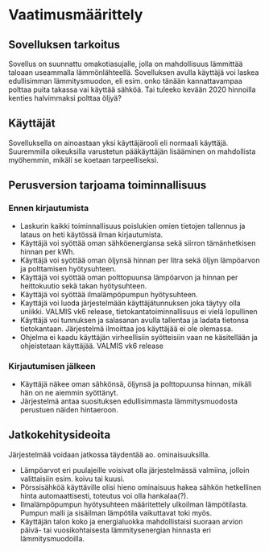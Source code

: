 # Vaatimusmäärittely


## Sovelluksen tarkoitus

Sovellus on suunnattu omakotiasujalle, jolla on mahdollisuus lämmittää taloaan useammalla lämmönlähteellä.
Sovelluksen avulla käyttäjä voi laskea edullisimman lämmitysmuodon, eli esim. onko tänään kannattavampaa polttaa puita takassa vai käyttää sähköä. Tai tuleeko kevään 2020 hinnoilla kenties halvimmaksi polttaa öljyä?

## Käyttäjät

Sovelluksella on ainoastaan yksi käyttäjärooli eli normaali käyttäjä. Suuremmilla oikeuksilla varustetun pääkäyttäjän lisääminen on mahdollista myöhemmin, mikäli se koetaan tarpeelliseksi.

## Perusversion tarjoama toiminnallisuus

### Ennen kirjautumista

* Laskurin kaikki toiminnallisuus poislukien omien tietojen tallennus ja lataus on heti käytössä ilman kirjautumista.
* Käyttäjä voi syöttää oman sähköenergiansa sekä siirron tämänhetkisen hinnan per kWh.
* Käyttäjä voi syöttää oman öljynsä hinnan per litra sekä öljyn lämpöarvon ja polttamisen hyötysuhteen.
* Käyttäjä voi syöttää oman polttopuunsa lämpöarvon ja hinnan per heittokuutio sekä takan hyötysuhteen.
* Käyttäjä voi syöttää ilmalämpöpumpun hyötysuhteen.
* Kayttäjä voi luoda järjestelmään käyttäjätunnuksen joka täytyy olla uniikki. VALMIS vk6 release, tietokantatoiminnallisuus ei vielä lopullinen
* Käyttäjä voi tunnuksen ja salasanan avulla tallentaa ja ladata tietonsa tietokantaan. Järjestelmä ilmoittaa jos käyttäjää ei ole olemassa.
* Ohjelma ei kaadu käyttäjän virheellisiin syötteisiin vaan ne käsitellään ja ohjeistetaan käyttäjää. VALMIS vk6 release

### Kirjautumisen jälkeen

* Käyttäjä näkee oman sähkönsä, öljynsä ja polttopuunsa hinnan, mikäli hän on ne aiemmin syöttänyt.
* Järjestelmä antaa suosituksen edullisimmasta lämmitysmuodosta perustuen näiden hintaeroon.

## Jatkokehitysideoita

Järjestelmää voidaan jatkossa täydentää ao. ominaisuuksilla.
* Lämpöarvot eri puulajeille voisivat olla järjestelmässä valmiina, jolloin valittaisiin esim. koivu tai kuusi.
* Pörssisähköä käyttäville olisi hieno ominaisuus hakea sähkön hetkellinen hinta automaattisesti, toteutus voi olla hankalaa(?).
* Ilmalämpöpumpun hyötysuhteen määritettely ulkoilman lämpötilasta. Pumpun malli ja sisäilman lämpötila vaikuttavat toki myös.
* Käyttäjän talon koko ja energialuokka mahdollistaisi suoraan arvion päivä- tai vuosikohtaisesta lämmitysenergian hinnasta eri lämmitysmuodoilla.
